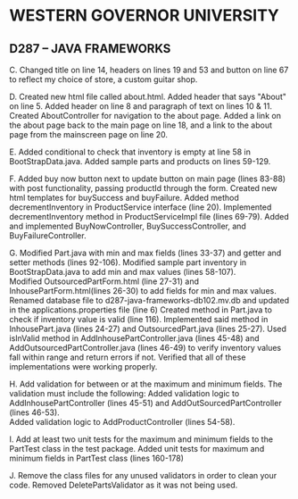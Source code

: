 # WESTERN GOVERNOR UNIVERSITY 
## D287 – JAVA FRAMEWORKS
C.  Changed title on line 14, headers on lines 19 and 53 and button on line 67 to reflect my choice of store, a custom guitar shop.  

D.  Created new html file called about.html.  Added header that says "About" on line 5. Added header on line 8 and paragraph of text on lines 10 & 11. 
Created AboutController for navigation to the about page. 
Added a link on the about page back to the main page on line 18, and a link to the about page from the mainscreen page on line 20.

E.  Added conditional to check that inventory is empty at line 58 in BootStrapData.java.  Added sample parts and products on lines 59-129.

F.  Added buy now button next to update button on main page (lines 83-88) with post functionality, passing productId through the form.
    Created new html templates for buySuccess and buyFailure.  Added method decrementInventory in ProductService interface (line 20).
    Implemented decrementInventory method in ProductServiceImpl file (lines 69-79).
    Added and implemented BuyNowController, BuySuccessController, and BuyFailureController.

G.  Modified Part.java with min and max fields (lines 33-37) and getter and setter methods (lines 92-106).
    Modified sample part inventory in BootStrapData.java to add min and max values (lines 58-107).  
    Modified OutsourcedPartForm.html (line 27-31) and InhousePartForm.html(lines 26-30) to add fields for min and max values.
    Renamed database file to d287-java-frameworks-db102.mv.db and updated in the applications.properties file (line 6)
    Created method in Part.java to check if inventory value is valid (line 116).
    Implemented said method in InhousePart.java (lines 24-27) and OutsourcedPart.java (lines 25-27).
    Used isInValid method in AddInhousePartController.java (lines 45-48) and AddOutsourcedPartController.java (lines 46-49) to verify inventory values fall within range and return errors if not.
    Verified that all of these implementations were working properly.

H.  Add validation for between or at the maximum and minimum fields. The validation must include the following:
    Added validation logic to AddInhousePartController (lines 45-51) and AddOutSourcedPartController (lines 46-53).  
    Added validation logic to AddProductController (lines 54-58).

I.  Add at least two unit tests for the maximum and minimum fields to the PartTest class in the test package.
    Added unit tests for maximum and minimum fields in PartTest class (lines 160-178)

J.  Remove the class files for any unused validators in order to clean your code.
    Removed DeletePartsValidator as it was not being used.  
